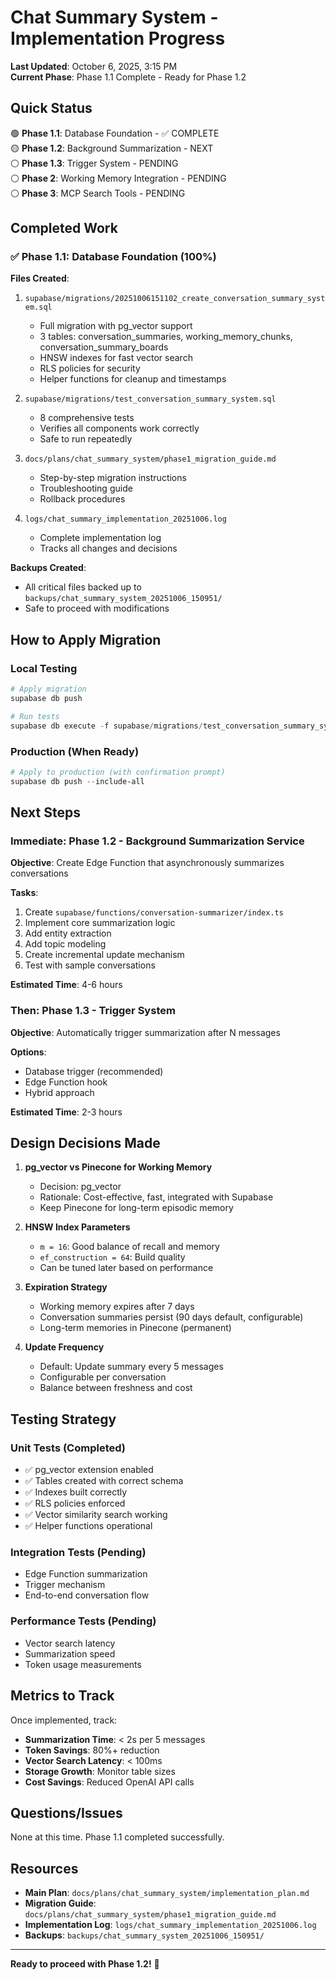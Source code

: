 # Chat Summary System - Implementation Progress

**Last Updated**: October 6, 2025, 3:15 PM  
**Current Phase**: Phase 1.1 Complete - Ready for Phase 1.2

## Quick Status

🟢 **Phase 1.1**: Database Foundation - ✅ COMPLETE  
🟡 **Phase 1.2**: Background Summarization - NEXT  
⚪ **Phase 1.3**: Trigger System - PENDING  
⚪ **Phase 2**: Working Memory Integration - PENDING  
⚪ **Phase 3**: MCP Search Tools - PENDING

## Completed Work

### ✅ Phase 1.1: Database Foundation (100%)

**Files Created**:
1. `supabase/migrations/20251006151102_create_conversation_summary_system.sql`
   - Full migration with pg_vector support
   - 3 tables: conversation_summaries, working_memory_chunks, conversation_summary_boards
   - HNSW indexes for fast vector search
   - RLS policies for security
   - Helper functions for cleanup and timestamps

2. `supabase/migrations/test_conversation_summary_system.sql`
   - 8 comprehensive tests
   - Verifies all components work correctly
   - Safe to run repeatedly

3. `docs/plans/chat_summary_system/phase1_migration_guide.md`
   - Step-by-step migration instructions
   - Troubleshooting guide
   - Rollback procedures

4. `logs/chat_summary_implementation_20251006.log`
   - Complete implementation log
   - Tracks all changes and decisions

**Backups Created**:
- All critical files backed up to `backups/chat_summary_system_20251006_150951/`
- Safe to proceed with modifications

## How to Apply Migration

### Local Testing
```powershell
# Apply migration
supabase db push

# Run tests
supabase db execute -f supabase/migrations/test_conversation_summary_system.sql
```

### Production (When Ready)
```powershell
# Apply to production (with confirmation prompt)
supabase db push --include-all
```

## Next Steps

### Immediate: Phase 1.2 - Background Summarization Service

**Objective**: Create Edge Function that asynchronously summarizes conversations

**Tasks**:
1. Create `supabase/functions/conversation-summarizer/index.ts`
2. Implement core summarization logic
3. Add entity extraction
4. Add topic modeling
5. Create incremental update mechanism
6. Test with sample conversations

**Estimated Time**: 4-6 hours

### Then: Phase 1.3 - Trigger System

**Objective**: Automatically trigger summarization after N messages

**Options**:
- Database trigger (recommended)
- Edge Function hook
- Hybrid approach

**Estimated Time**: 2-3 hours

## Design Decisions Made

1. **pg_vector vs Pinecone for Working Memory**
   - Decision: pg_vector
   - Rationale: Cost-effective, fast, integrated with Supabase
   - Keep Pinecone for long-term episodic memory

2. **HNSW Index Parameters**
   - `m = 16`: Good balance of recall and memory
   - `ef_construction = 64`: Build quality
   - Can be tuned later based on performance

3. **Expiration Strategy**
   - Working memory expires after 7 days
   - Conversation summaries persist (90 days default, configurable)
   - Long-term memories in Pinecone (permanent)

4. **Update Frequency**
   - Default: Update summary every 5 messages
   - Configurable per conversation
   - Balance between freshness and cost

## Testing Strategy

### Unit Tests (Completed)
- ✅ pg_vector extension enabled
- ✅ Tables created with correct schema
- ✅ Indexes built correctly
- ✅ RLS policies enforced
- ✅ Vector similarity search working
- ✅ Helper functions operational

### Integration Tests (Pending)
- Edge Function summarization
- Trigger mechanism
- End-to-end conversation flow

### Performance Tests (Pending)
- Vector search latency
- Summarization speed
- Token usage measurements

## Metrics to Track

Once implemented, track:
- **Summarization Time**: < 2s per 5 messages
- **Token Savings**: 80%+ reduction
- **Vector Search Latency**: < 100ms
- **Storage Growth**: Monitor table sizes
- **Cost Savings**: Reduced OpenAI API calls

## Questions/Issues

None at this time. Phase 1.1 completed successfully.

## Resources

- **Main Plan**: `docs/plans/chat_summary_system/implementation_plan.md`
- **Migration Guide**: `docs/plans/chat_summary_system/phase1_migration_guide.md`
- **Implementation Log**: `logs/chat_summary_implementation_20251006.log`
- **Backups**: `backups/chat_summary_system_20251006_150951/`

---

**Ready to proceed with Phase 1.2!** 🚀

